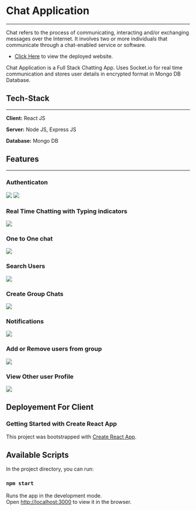 # Chat Application

---

<p>
  Chat refers to the process of communicating, interacting and/or exchanging messages over the Internet. It involves two or more individuals that communicate through a chat-enabled service or software.
</p>

- [Click Here](https://mern-chat-app-kappa.vercel.app/) to view the deployed website.

<p>
Chat Application is a Full Stack Chatting App. Uses Socket.io for real time communication and stores user details in encrypted format in Mongo DB Database.
</p>

## Tech-Stack

---

**Client:** React JS

**Server:** Node JS, Express JS

**Database:** Mongo DB

## Features

---

<!-- - You can SignIn and LogIn into this todo-app
- You can LogOut from todo-app
- You can add task
- you can edit task
- you can delete task
- you can toggle task between completed and not completed
- Responsive App -->

### Authenticaton

![](https://user-images.githubusercontent.com/97354079/179385767-f695ab8b-1a45-4277-93c9-346ee21259c0.png)
![](https://user-images.githubusercontent.com/97354079/179385796-de190fc1-c8c4-42d9-a88d-d665b067f5a7.png)


### Real Time Chatting with Typing indicators

![](https://user-images.githubusercontent.com/97354079/179386022-c29f2c4b-e48d-4f91-bf9c-9fc373ec6fa3.png)

### One to One chat

![](https://user-images.githubusercontent.com/97354079/179386108-31f651f8-29de-4a16-8793-dc33276fae19.png)

### Search Users

![](https://user-images.githubusercontent.com/97354079/179386138-e81d0ce3-08d6-4708-8711-f228dd36e9eb.png)

### Create Group Chats

![](https://user-images.githubusercontent.com/97354079/179386200-fcb2e536-a117-4ecc-b8be-bf6f9ad5e96f.png)

### Notifications

![](https://user-images.githubusercontent.com/97354079/179386243-b5e8e59d-eab3-4e12-9a66-8ea29c2b72a3.png)

### Add or Remove users from group

![](https://user-images.githubusercontent.com/97354079/179386306-84f77a3f-47a1-4812-a596-3cd235dbeda1.png)

### View Other user Profile

![](https://user-images.githubusercontent.com/97354079/179386471-34fb65ab-4c2a-4dbc-9c45-3a84f9e72254.png)


## Deployement For Client

### Getting Started with Create React App

This project was bootstrapped with [Create React App](https://github.com/facebook/create-react-app).

## Available Scripts

In the project directory, you can run:

### `npm start`

Runs the app in the development mode.\
Open [http://localhost:3000](http://localhost:3000) to view it in the browser.


